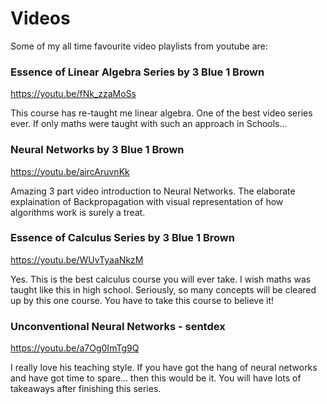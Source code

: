 # Videos
Some of my all time favourite video playlists from youtube are:

### Essence of Linear Algebra Series by 3 Blue 1 Brown

https://youtu.be/fNk_zzaMoSs

This course has re-taught me linear algebra. One of the best video series ever. If only maths were taught with such an approach in Schools...

### Neural Networks by 3 Blue 1 Brown

https://youtu.be/aircAruvnKk

Amazing 3 part video introduction to Neural Networks. The elaborate explaination of Backpropagation with visual representation of how algorithms work is surely a treat.

### Essence of Calculus Series by 3 Blue 1 Brown

https://youtu.be/WUvTyaaNkzM

Yes. This is the best calculus course you will ever take. I wish maths was taught like this in high school. Seriously, so many concepts will be cleared up by this one course. You have to take this course to believe it!

### Unconventional Neural Networks - sentdex

https://youtu.be/a7Og0ImTg9Q

I really love his teaching style. If you have got the hang of neural networks and have got time to spare... then this would be it. You will have lots of takeaways after finishing this series.
